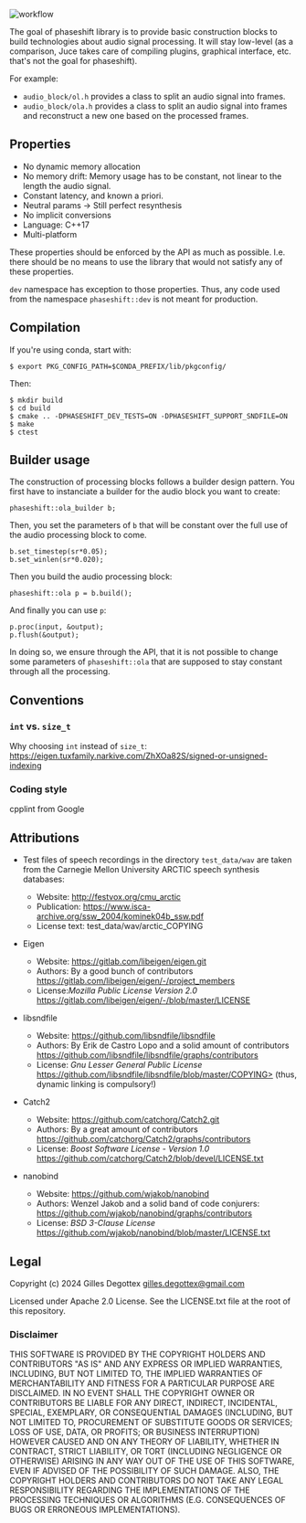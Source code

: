 ![workflow](https://github.com/gillesdegottex/phaseshift/actions/workflows/cmake-multi-platform.yml/badge.svg)

The goal of phaseshift library is to provide basic construction blocks to build technologies about audio signal processing.
It will stay low-level (as a comparison, Juce takes care of compiling plugins, graphical interface, etc. that's not the goal for phaseshift).

For example:
* `audio_block/ol.h` provides a class to split an audio signal into frames.
* `audio_block/ola.h` provides a class to split an audio signal into frames and reconstruct a new one based on the processed frames.


## Properties
* No dynamic memory allocation
* No memory drift: Memory usage has to be constant, not linear to the length the audio signal.
* Constant latency, and known a priori.
* Neutral params -> Still perfect resynthesis
* No implicit conversions
* Language: C++17
* Multi-platform

These properties should be enforced by the API as much as possible. I.e. there should be no means to use the library that would not satisfy any of these properties.

`dev` namespace has exception to those properties.
Thus, any code used from the namespace `phaseshift::dev` is not meant for production.

## Compilation

If you're using conda, start with:

    $ export PKG_CONFIG_PATH=$CONDA_PREFIX/lib/pkgconfig/

Then:

    $ mkdir build
    $ cd build
    $ cmake .. -DPHASESHIFT_DEV_TESTS=ON -DPHASESHIFT_SUPPORT_SNDFILE=ON
    $ make
    $ ctest


## Builder usage

The construction of processing blocks follows a builder design pattern.
You first have to instanciate a builder for the audio block you want to create:

    phaseshift::ola_builder b;

Then, you set the parameters of `b` that will be constant over the full use of the audio processing block to come.

    b.set_timestep(sr*0.05);
    b.set_winlen(sr*0.020);

Then you build the audio processing block:

    phaseshift::ola p = b.build();

And finally you can use `p`:

    p.proc(input, &output);
    p.flush(&output);

In doing so, we ensure through the API, that it is not possible to change some parameters of `phaseshift::ola` that are supposed to stay constant through all the processing.


## Conventions
### `int` vs. `size_t`
Why choosing `int` instead of `size_t`:
https://eigen.tuxfamily.narkive.com/ZhXOa82S/signed-or-unsigned-indexing

### Coding style
cpplint from Google

## Attributions

* Test files of speech recordings in the directory `test_data/wav` are taken from the Carnegie Mellon University ARCTIC speech synthesis databases:
    * Website: http://festvox.org/cmu_arctic
    * Publication: https://www.isca-archive.org/ssw_2004/kominek04b_ssw.pdf
    * License text: test_data/wav/arctic_COPYING

* Eigen
    * Website: https://gitlab.com/libeigen/eigen.git
    * Authors: By a good bunch of contributors https://gitlab.com/libeigen/eigen/-/project_members
    * License:*Mozilla Public License Version 2.0* https://gitlab.com/libeigen/eigen/-/blob/master/LICENSE

* libsndfile
    * Website: https://github.com/libsndfile/libsndfile
    * Authors: By Erik de Castro Lopo and a solid amount of contributors https://github.com/libsndfile/libsndfile/graphs/contributors
    * License: *Gnu Lesser General Public License* https://github.com/libsndfile/libsndfile/blob/master/COPYING> (thus, dynamic linking is compulsory!)

* Catch2
    * Website: https://github.com/catchorg/Catch2.git
    * Authors: By a great amount of contributors https://github.com/catchorg/Catch2/graphs/contributors
    * License: *Boost Software License - Version 1.0* https://github.com/catchorg/Catch2/blob/devel/LICENSE.txt

* nanobind
    * Website: https://github.com/wjakob/nanobind
    * Authors: Wenzel Jakob and a solid band of code conjurers: https://github.com/wjakob/nanobind/graphs/contributors
    * License: *BSD 3-Clause License* https://github.com/wjakob/nanobind/blob/master/LICENSE.txt

## Legal

Copyright (c) 2024 Gilles Degottex gilles.degottex@gmail.com

Licensed under Apache 2.0 License.
See the LICENSE.txt file at the root of this repository.

### Disclaimer

THIS SOFTWARE IS PROVIDED BY THE COPYRIGHT HOLDERS AND CONTRIBUTORS "AS IS" AND ANY EXPRESS OR IMPLIED WARRANTIES, INCLUDING, BUT NOT LIMITED TO, THE IMPLIED WARRANTIES OF MERCHANTABILITY AND FITNESS FOR A PARTICULAR PURPOSE ARE DISCLAIMED. IN NO EVENT SHALL THE COPYRIGHT OWNER OR CONTRIBUTORS BE LIABLE FOR ANY DIRECT, INDIRECT, INCIDENTAL, SPECIAL, EXEMPLARY, OR CONSEQUENTIAL DAMAGES (INCLUDING, BUT NOT LIMITED TO, PROCUREMENT OF SUBSTITUTE GOODS OR SERVICES; LOSS OF USE, DATA, OR PROFITS; OR BUSINESS INTERRUPTION) HOWEVER CAUSED AND ON ANY THEORY OF LIABILITY, WHETHER IN CONTRACT, STRICT LIABILITY, OR TORT (INCLUDING NEGLIGENCE OR OTHERWISE) ARISING IN ANY WAY OUT OF THE USE OF THIS SOFTWARE, EVEN IF ADVISED OF THE POSSIBILITY OF SUCH DAMAGE. ALSO, THE COPYRIGHT HOLDERS AND CONTRIBUTORS DO NOT TAKE ANY LEGAL RESPONSIBILITY REGARDING THE IMPLEMENTATIONS OF THE PROCESSING TECHNIQUES OR ALGORITHMS (E.G. CONSEQUENCES OF BUGS OR ERRONEOUS IMPLEMENTATIONS).


